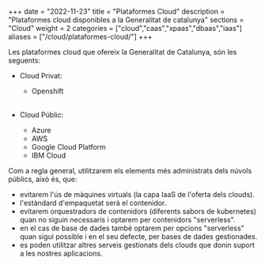 +++
date        = "2022-11-23"
title       = "Plataformes Cloud"
description = "Plataformes cloud disponibles a la Generalitat de catalunya"
sections    = "Cloud"
weight      = 2
categories  = ["cloud","caas","xpaas","dbaas","iaas"]
aliases     = ["/cloud/plataformes-cloud/"]
+++

Les plataformes cloud que ofereix la Generalitat de Catalunya, són les seguents:

* Cloud Privat:

    - Openshift <br/><br/>

* Cloud Públic:

    - Azure
    - AWS
    - Google Cloud Platform
    - IBM Cloud

Com a regla general, utilitzarem els elements més administrats dels núvols públics, això és, que:

- evitarem l'ús de màquines virtuals (la capa IaaS de l'oferta dels clouds).
- l'estàndard d'empaquetat serà el contenidor.
- evitarem orquestradors de contenidors (diferents sabors de kubernetes) quan no siguin necessaris i optarem per contenidors "serverless".
- en el cas de base de dades també optarem per opcions "serverless" quan sigui possible i en el seu defecte, per bases de dades gestionades.
- es poden utilitzar altres serveis gestionats dels clouds que donin suport a les nostres aplicacions.
